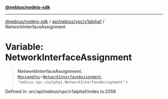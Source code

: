 [**@nebius/nodejs-sdk**](../../../../../README.md)

***

[@nebius/nodejs-sdk](../../../../../README.md) / [api/nebius/vpc/v1alpha1](../README.md) / NetworkInterfaceAssignment

# Variable: NetworkInterfaceAssignment

> **NetworkInterfaceAssignment**: [`MessageFns`](../../../../../runtime/protos/core/interfaces/MessageFns.md)\<[`NetworkInterfaceAssignment`](../interfaces/NetworkInterfaceAssignment.md), `"nebius.vpc.v1alpha1.NetworkInterfaceAssignment"`\>

Defined in: src/api/nebius/vpc/v1alpha1/index.ts:2058
